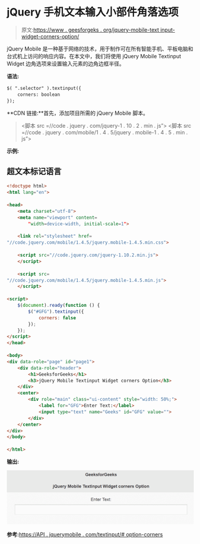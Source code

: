 # jQuery 手机文本输入小部件角落选项

> 原文:[https://www . geesforgeks . org/jquery-mobile-text input-widget-corners-option/](https://www.geeksforgeeks.org/jquery-mobile-textinput-widget-corners-option/)

jQuery Mobile 是一种基于网络的技术，用于制作可在所有智能手机、平板电脑和台式机上访问的响应内容。在本文中，我们将使用 jQuery Mobile Textinput Widget 边角选项来设置输入元素的边角边框半径。

**语法:**

```html
$( ".selector" ).textinput({
    corners: boolean
});
```

**CDN 链接:**首先，添加项目所需的 jQuery Mobile 脚本。

> <link rel="”stylesheet”" href="”//code.jquery.com/mobile/1.4.5/jquery.mobile-1.4.5.min.css”">
> <脚本 src =//code . jquery . com/jquery-1 . 10 . 2 . min . js”></脚本>
> <脚本 src =//code . jquery . com/mobile/1 . 4 . 5/jquery . mobile-1 . 4 . 5 . min . js”></脚本>

**示例:**

## 超文本标记语言

```html
<!doctype html>
<html lang="en">

<head>
    <meta charset="utf-8">
    <meta name="viewport" content=
        "width=device-width, initial-scale=1">

    <link rel="stylesheet" href=
"//code.jquery.com/mobile/1.4.5/jquery.mobile-1.4.5.min.css">

    <script src="//code.jquery.com/jquery-1.10.2.min.js">
    </script>

    <script src=
"//code.jquery.com/mobile/1.4.5/jquery.mobile-1.4.5.min.js">
    </script>

<script>
    $(document).ready(function () {
        $("#GFG").textinput({
            corners: false
        });
    });
</script>
</head>

<body>
<div data-role="page" id="page1">
    <div data-role="header">
        <h1>GeeksforGeeks</h1>
        <h3>jQuery Mobile Textinput Widget corners Option</h3>
    </div>
    <center>
        <div role="main" class="ui-content" style="width: 50%;">
            <label for="GFG">Enter Text:</label>
            <input type="text" name="Geeks" id="GFG" value="">
        </div>
    </center>
</div>
</body>

</html>
```

**输出:**

![](img/20ec6677f768d405907abd766c3c66fd.png)

**参考:**[https://API . jquerymobile . com/textinput/# option-corners](https://api.jquerymobile.com/textinput/#option-corners)